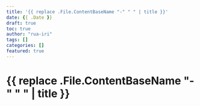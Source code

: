 ```yaml
---
title: '{{ replace .File.ContentBaseName "-" " " | title }}'
date: {{ .Date }}
draft: true
toc: true
author: "rua-iri"
tags: []
categories: []
featured: true
---
```


# {{ replace .File.ContentBaseName "-" " " | title }}
